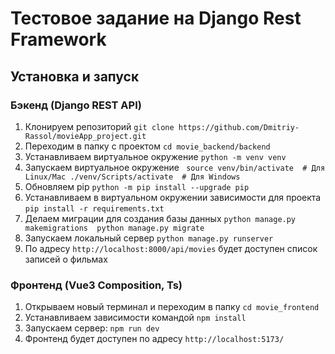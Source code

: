 # Тестовое задание на Django Rest Framework

## Установка и запуск

### Бэкенд (Django REST API)

1. Клонируем репозиторий `git clone https://github.com/Dmitriy-Rassol/movieApp_project.git`
2. Переходим в папку с проектом `cd movie_backend/backend` 
3. Устанавливаем виртуальное окружение `python -m venv venv`
4. Запускаем виртуальное окружение `
source venv/bin/activate  # Для Linux/Mac
./venv/Scripts/activate  # Для Windows`
5. Обновляем pip `python -m pip install --upgrade pip`
6. Устанавливаем в виртуальном окружении зависимости для проекта `pip install -r requirements.txt`
7. Делаем миграции для создания базы данных `python manage.py makemigrations 
python manage.py migrate`
8. Запускаем локальный сервер `python manage.py runserver`
10. По адресу `http://localhost:8000/api/movies` будет доступен список записей о фильмах
### Фронтенд (Vue3 Composition, Ts)
1. Открываем новый терминал и переходим в папку `cd movie_frontend`
2. Устанавливаем зависимости командой `npm install`
3. Запускаем сервер: `npm run dev`
4. Фронтенд будет доступен по адресу `http://localhost:5173/`
